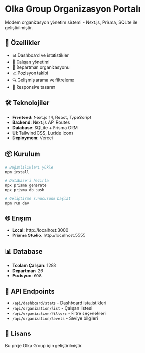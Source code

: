 # Olka Group Organizasyon Portalı

Modern organizasyon yönetim sistemi - Next.js, Prisma, SQLite ile geliştirilmiştir.

## 🚀 Özellikler

- 📊 Dashboard ve istatistikler
- 👥 Çalışan yönetimi
- 🏢 Departman organizasyonu
- 📈 Pozisyon takibi
- 🔍 Gelişmiş arama ve filtreleme
- 📱 Responsive tasarım

## 🛠️ Teknolojiler

- **Frontend**: Next.js 14, React, TypeScript
- **Backend**: Next.js API Routes
- **Database**: SQLite + Prisma ORM
- **UI**: Tailwind CSS, Lucide Icons
- **Deployment**: Vercel

## 📦 Kurulum

```bash
# Bağımlılıkları yükle
npm install

# Database'i hazırla
npx prisma generate
npx prisma db push

# Geliştirme sunucusunu başlat
npm run dev
```

## 🌐 Erişim

- **Local**: http://localhost:3000
- **Prisma Studio**: http://localhost:5555

## 📊 Database

- **Toplam Çalışan**: 1288
- **Departman**: 26
- **Pozisyon**: 608

## 🔧 API Endpoints

- `/api/dashboard/stats` - Dashboard istatistikleri
- `/api/organization/list` - Çalışan listesi
- `/api/organization/filters` - Filtre seçenekleri
- `/api/organization/levels` - Seviye bilgileri

## 📝 Lisans

Bu proje Olka Group için geliştirilmiştir.